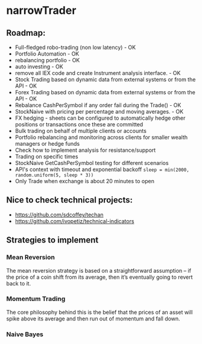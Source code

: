 # narrowTrader

## Roadmap:
- Full-fledged robo-trading (non low latency) - OK
- Portfolio Automation - OK
- rebalancing portfolio - OK
- auto investing - OK
- remove all IEX code and create Instrument analysis interface. - OK
- Stock Trading based on dynamic data from external systems or from the API - OK
- Forex Trading based on dynamic data from external systems or from the API - OK
- Rebalance CashPerSymbol if any order fail during the Trade() - OK
- StockNaive with pricing per percentage and moving averages. - OK
- FX hedging - sheets can be configured to automatically hedge other positions or transactions once these are committed
- Bulk trading on behalf of multiple clients or accounts
- Portfolio rebalancing and monitoring across clients for smaller wealth managers or hedge funds
- Check how to implement analysis for resistance/support
- Trading on specific times
- StockNaive GetCashPerSymbol testing for different scenarios
- API's context with timeout and exponential backoff 
  `sleep = min(2000, random.uniform(5, sleep * 3))`
- Only Trade when exchange is about 20 minutes to open

## Nice to check technical projects:
- https://github.com/sdcoffey/techan
- https://github.com/ivopetiz/technical-indicators

## Strategies to implement
### Mean Reversion
The mean reversion strategy is based on a straightforward assumption – if the price of a coin shift from its average, then it’s eventually going to revert back to it. 

### Momentum Trading
The core philosophy behind this is the belief that the prices of an asset will spike above its average and then run out of momentum and fall down. 

### Naive Bayes
